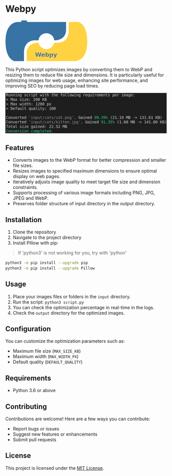 # Webpy

![Webpy logo](webpy.webp)

This Python script optimizes images by converting them to WebP and resizing them to reduce file size and dimensions.
It is particularly useful for optimizing images for web usage, enhancing site performance, and improving SEO by reducing page load times.

![An example of logs when running the script](example.webp)

## Features

- Converts images to the WebP format for better compression and smaller file sizes.
- Resizes images to specified maximum dimensions to ensure optimal display on web pages.
- Iteratively adjusts image quality to meet target file size and dimension constraints.
- Supports processing of various image formats including PNG, JPG, JPEG and WebP.
- Preserves folder structure of input directory in the output directory.

## Installation

1. Clone the repository
2. Navigate to the project directory  
3. Install Pillow with pip:

> If 'python3' is not working for you, try with 'python'

```bash
python3 -m pip install --upgrade pip  
python3 -m pip install --upgrade Pillow
```

## Usage

1. Place your images files or folders in the `input` directory.  
2. Run the script: `python3 script.py`
3. You can check the optimization percentage in real-time in the logs.  
4. Check the `output` directory for the optimized images.

## Configuration  

You can customize the optimization parameters such as:

- Maximum file size (`MAX_SIZE_KB`)
- Maximum width (`MAX_WIDTH_PX`)
- Default quality (`DEFAULT_QUALITY`)

## Requirements

- Python 3.6 or above

## Contributing

Contributions are welcome! Here are a few ways you can contribute:

- Report bugs or issues
- Suggest new features or enhancements  
- Submit pull requests

## License

This project is licensed under the [MIT License](LICENSE).
